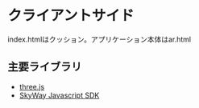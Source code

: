 # クライアントサイド
index.htmlはクッション。アプリケーション本体はar.html

## 主要ライブラリ
* [three.js](https://threejs.org/)
* [SkyWay Javascript SDK](https://webrtc.ecl.ntt.com/documents/javascript-sdk.html)